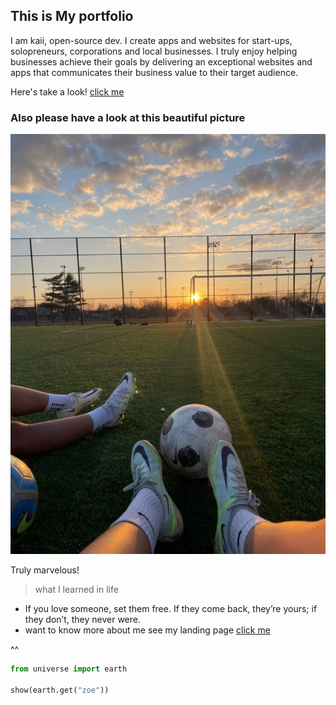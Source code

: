 ## This is My portfolio

I am kaii, open-source dev. I create apps and websites for start-ups, solopreneurs, corporations and local businesses. I truly enjoy helping businesses achieve their goals by delivering an exceptional websites and apps that communicates their business value to their target audience.

Here's take a look! [click me](https://online.bonjourr.fr/)


### Also please have a look at this beautiful picture

![this is an image](./assets/images/home/forest.jpg)

Truly marvelous!

> what I learned in life

* If you love someone, set them free. If they come back, they’re yours; if they don’t, they never were.
* want to know more about me see my landing page [click me](https://guns.lol/sagar)

 ^^


```py
from universe import earth

show(earth.get("zoe"))
```
